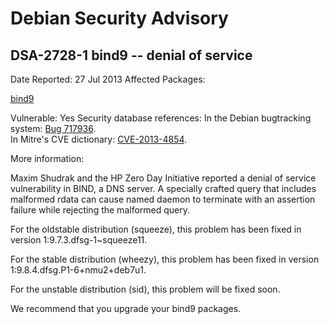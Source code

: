
Debian Security Advisory
========================


DSA-2728-1 bind9 -- denial of service
-------------------------------------



Date Reported:
27 Jul 2013
Affected Packages:

[bind9](https://packages.debian.org/src:bind9)

Vulnerable:
Yes
Security database references:
In the Debian bugtracking system: [Bug 717936](https://bugs.debian.org/cgi-bin/bugreport.cgi?bug=717936).  
In Mitre's CVE dictionary: [CVE-2013-4854](https://security-tracker.debian.org/tracker/CVE-2013-4854).  

More information:

Maxim Shudrak and the HP Zero Day Initiative reported a denial of
service vulnerability in BIND, a DNS server. A specially crafted query
that includes malformed rdata can cause named daemon to terminate with
an assertion failure while rejecting the malformed query.


For the oldstable distribution (squeeze), this problem has been fixed in
version 1:9.7.3.dfsg-1~squeeze11.


For the stable distribution (wheezy), this problem has been fixed in
version 1:9.8.4.dfsg.P1-6+nmu2+deb7u1.


For the unstable distribution (sid), this problem will be fixed soon.


We recommend that you upgrade your bind9 packages.





